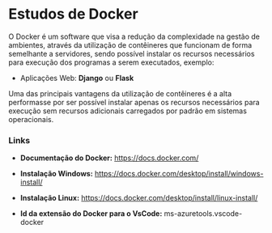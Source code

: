 # Estudos de Docker

O Docker é um software que visa a redução da complexidade na gestão de ambientes, através da utilização de contêineres que funcionam de forma semelhante a servidores, sendo possível instalar os recursos necessários para execução dos programas a serem executados, exemplo:
* Aplicações Web: **Django** ou **Flask**

Uma das principais vantagens da utilização de contêineres é a alta performasse por ser possível instalar apenas os recursos necessários para execução sem recursos adicionais carregados por padrão em sistemas operacionais.

### Links

* **Documentação do Docker:**  https://docs.docker.com/
* **Instalação Windows:**  https://docs.docker.com/desktop/install/windows-install/
* **Instalação Linux:** https://docs.docker.com/desktop/install/linux-install/

* **Id da extensão do Docker para o VsCode:** ms-azuretools.vscode-docker